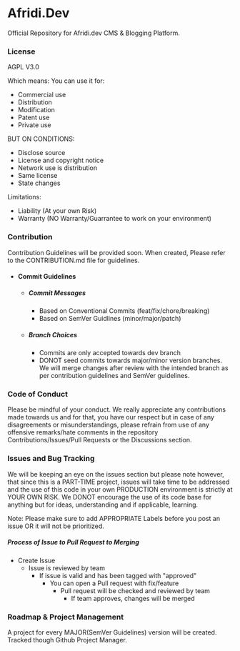 # Afridi.Dev

Official Repository for Afridi.dev CMS & Blogging Platform.

### License

AGPL V3.0

Which means:
You can use it for:

- Commercial use
- Distribution
- Modification
- Patent use
- Private use

BUT ON CONDITIONS:

- Disclose source
- License and copyright notice
- Network use is distribution
- Same license
- State changes

Limitations:

- Liability (At your own Risk)
- Warranty (NO Warranty/Guarrantee to work on your environment)

### Contribution

Contribution Guidelines will be provided soon. When created, Please refer to the
CONTRIBUTION.md file for guidelines.

- #### Commit Guidelines
  - ##### Commit Messages
    - Based on Conventional Commits (feat/fix/chore/breaking)
    - Based on SemVer Guidlines (minor/major/patch)
  - ##### Branch Choices
    - Commits are only accepted towards dev branch
    - DONOT seed commits towards major/minor version branches. We will merge changes after review with the intended branch as per contribution guidelines and SemVer guidelines.

### Code of Conduct

Please be mindful of your conduct. We really appreciate any contributions made towards us and for that, you have our respect but in case of any disagreements or misunderstandings, please refrain from use of any offensive remarks/hate comments in the repository Contributions/Issues/Pull Requests or the Discussions section.

### Issues and Bug Tracking

We will be keeping an eye on the issues section but please note however, that since this is a PART-TIME project, issues will take time to be addressed and the use of this code in your own PRODUCTION environment is strictly at YOUR OWN RISK. We DONOT encourage the use of its code base for anything but for ideas, understanding and if applicable, learning.

Note: Please make sure to add APPROPRIATE Labels before you post an issue OR it will not be prioritized.

##### Process of Issue to Pull Request to Merging

- Create Issue
  - Issue is reviewed by team
    - If issue is valid and has been tagged with "approved"
      - You can open a Pull request with fix/feature
        - Pull request will be checked and reviewed by team
          - If team approves, changes will be merged

### Roadmap & Project Management

A project for every MAJOR(SemVer Guidelines) version will be created. Tracked though Github Project Manager.
